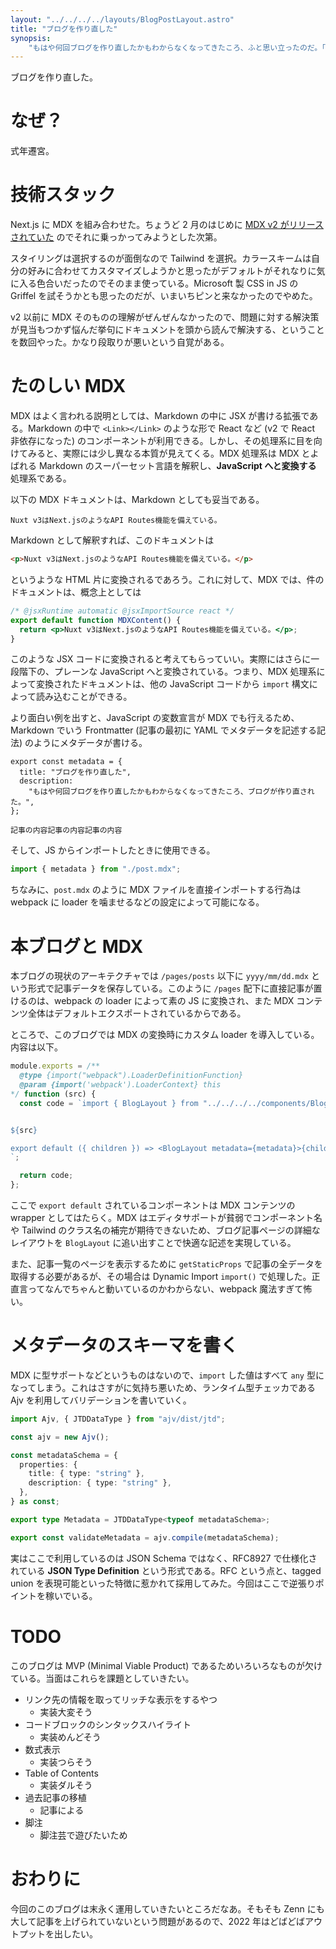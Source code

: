 ```yaml
---
layout: "../../../../layouts/BlogPostLayout.astro"
title: "ブログを作り直した"
synopsis:
    "もはや何回ブログを作り直したかもわからなくなってきたころ、ふと思い立ったのだ。「そうだ、ブログ作り直そう」"
---
```


ブログを作り直した。

# なぜ？

式年遷宮。

# 技術スタック

Next.js に MDX を組み合わせた。ちょうど 2 月のはじめに [MDX v2 がリリースされていた](https://mdxjs.com/blog/v2/) のでそれに乗っかってみようとした次第。

スタイリングは選択するのが面倒なので Tailwind を選択。カラースキームは自分の好みに合わせてカスタマイズしようかと思ったがデフォルトがそれなりに気に入る色合いだったのでそのまま使っている。Microsoft 製 CSS in JS の Griffel を試そうかとも思ったのだが、いまいちピンと来なかったのでやめた。

v2 以前に MDX そのものの理解がぜんぜんなかったので、問題に対する解決策が見当もつかず悩んだ挙句にドキュメントを頭から読んで解決する、ということを数回やった。かなり段取りが悪いという自覚がある。

# たのしい MDX

MDX はよく言われる説明としては、Markdown の中に JSX が書ける拡張である。Markdown の中で `<Link></Link>` のような形で React など (v2 で React 非依存になった) のコンポーネントが利用できる。しかし、その処理系に目を向けてみると、実際には少し異なる本質が見えてくる。MDX 処理系は MDX とよばれる Markdown のスーパーセット言語を解釈し、**JavaScript へと変換する** 処理系である。

以下の MDX ドキュメントは、Markdown としても妥当である。

```
Nuxt v3はNext.jsのようなAPI Routes機能を備えている。
```

Markdown として解釈すれば、このドキュメントは

```html
<p>Nuxt v3はNext.jsのようなAPI Routes機能を備えている。</p>
```

というような HTML 片に変換されるであろう。これに対して、MDX では、件のドキュメントは、概念上としては

```jsx
/* @jsxRuntime automatic @jsxImportSource react */
export default function MDXContent() {
  return <p>Nuxt v3はNext.jsのようなAPI Routes機能を備えている。</p>;
}
```

このような JSX コードに変換されると考えてもらっていい。実際にはさらに一段階下の、プレーンな JavaScript へと変換されている。つまり、MDX 処理系によって変換されたドキュメントは、他の JavaScript コードから `import` 構文によって読み込むことができる。

より面白い例を出すと、JavaScript の変数宣言が MDX でも行えるため、Markdown でいう Frontmatter (記事の最初に YAML でメタデータを記述する記法) のようにメタデータが書ける。

```mdx
export const metadata = {
  title: "ブログを作り直した",
  description:
    "もはや何回ブログを作り直したかもわからなくなってきたころ、ブログが作り直された。",
};

記事の内容記事の内容記事の内容
```

そして、JS からインポートしたときに使用できる。

```js
import { metadata } from "./post.mdx";
```

ちなみに、`post.mdx` のように MDX ファイルを直接インポートする行為は webpack に loader を噛ませるなどの設定によって可能になる。

# 本ブログと MDX

本ブログの現状のアーキテクチャでは `/pages/posts` 以下に `yyyy/mm/dd.mdx` という形式で記事データを保存している。このように `/pages` 配下に直接記事が置けるのは、webpack の loader によって素の JS に変換され、また MDX コンテンツ全体はデフォルトエクスポートされているからである。

ところで、このブログでは MDX の変換時にカスタム loader を導入している。内容は以下。

```js
module.exports = /**
  @type {import("webpack").LoaderDefinitionFunction}
  @param {import('webpack').LoaderContext} this
*/ function (src) {
  const code = `import { BlogLayout } from "../../../../components/BlogLayout";


${src}

export default ({ children }) => <BlogLayout metadata={metadata}>{children}</BlogLayout>;
`;

  return code;
};
```

ここで `export default` されているコンポーネントは MDX コンテンツの wrapper としてはたらく。MDX はエディタサポートが貧弱でコンポーネント名や Tailwind のクラス名の補完が期待できないため、ブログ記事ページの詳細なレイアウトを `BlogLayout` に追い出すことで快適な記述を実現している。

また、記事一覧のページを表示するために `getStaticProps` で記事の全データを取得する必要があるが、その場合は Dynamic Import `import()` で処理した。正直言ってなんでちゃんと動いているのかわからない、webpack 魔法すぎて怖い。

# メタデータのスキーマを書く

MDX に型サポートなどというものはないので、`import` した値はすべて `any` 型になってしまう。これはさすがに気持ち悪いため、ランタイム型チェッカである Ajv を利用してバリデーションを書いていく。

```ts
import Ajv, { JTDDataType } from "ajv/dist/jtd";

const ajv = new Ajv();

const metadataSchema = {
  properties: {
    title: { type: "string" },
    description: { type: "string" },
  },
} as const;

export type Metadata = JTDDataType<typeof metadataSchema>;

export const validateMetadata = ajv.compile(metadataSchema);
```

実はここで利用しているのは JSON Schema ではなく、RFC8927 で仕様化されている **JSON Type Definition** という形式である。RFC という点と、tagged union を表現可能といった特徴に惹かれて採用してみた。今回はここで逆張りポイントを稼いでいる。

# TODO

このブログは MVP (Minimal Viable Product) であるためいろいろなものが欠けている。当面はこれらを課題としていきたい。

- リンク先の情報を取ってリッチな表示をするやつ
  - 実装大変そう
- コードブロックのシンタックスハイライト
  - 実装めんどそう
- 数式表示
  - 実装つらそう
- Table of Contents
  - 実装ダルそう
- 過去記事の移植
  - 記事による
- 脚注
  - 脚注芸で遊びたいため

# おわりに

今回のこのブログは末永く運用していきたいところだなあ。そもそも Zenn にも大して記事を上げられていないという問題があるので、2022 年はどばどばアウトプットを出したい。

